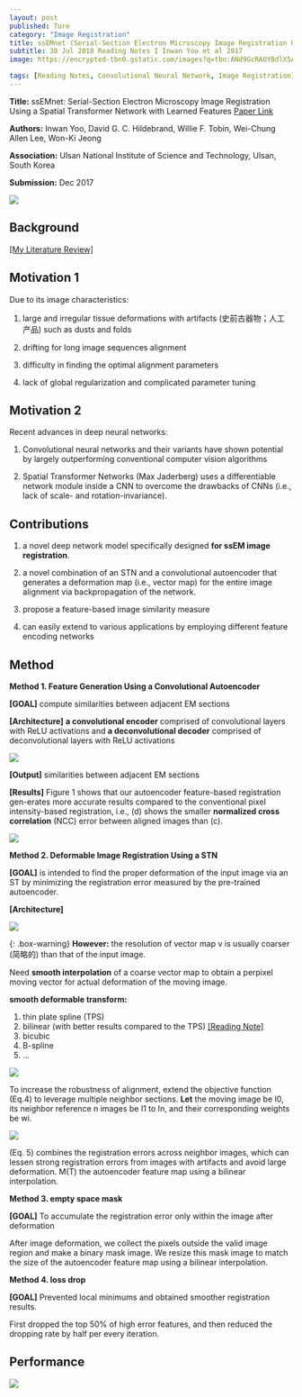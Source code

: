 ```yaml
---
layout: post
published: Ture
category: "Image Registration"
title: ssEMnet (Serial-Section Electron Microscopy Image Registration Using a Spatial Transformer Network with Learned Features)
subtitle: 30 Jul 2018 Reading Notes I Inwan Yoo et al 2017
image: https://encrypted-tbn0.gstatic.com/images?q=tbn:ANd9GcRAUYBdlX5AoNbjJ9TbuGN9Wry_ceoFoqB4a7hPEUGI86a6XYdeog

tags: [Reading Notes, Convolutional Neural Network, Image Registration]
---
```


**Title:** ssEMnet: Serial-Section Electron Microscopy Image Registration Using a Spatial Transformer Network with Learned Features [Paper Link](https://arxiv.org/abs/1707.07833)

**Authors:** Inwan Yoo, David G. C. Hildebrand, Willie F. Tobin, Wei-Chung Allen Lee, Won-Ki Jeong

**Association:** Ulsan National Institute of Science and Technology, Ulsan, South Korea

**Submission:** Dec 2017

![](https://encrypted-tbn0.gstatic.com/images?q=tbn:ANd9GcRAUYBdlX5AoNbjJ9TbuGN9Wry_ceoFoqB4a7hPEUGI86a6XYdeog) 

## Background

[[My Literature Review]](https://xuuuuuuchen.github.io/LiteratureReview_ImageRegistration/)

## Motivation 1
Due to its image characteristics: 
1. large and irregular tissue deformations with artifacts (史前古器物；人工产品) such as dusts and folds

2. drifting for long image sequences alignment

3. difficulty in finding the optimal alignment parameters

4. lack of global regularization and complicated parameter tuning

## Motivation 2
Recent advances in deep neural networks:
1. Convolutional neural networks and their variants have shown potential by largely outperforming conventional computer vision algorithms

2. Spatial Transformer Networks (Max Jaderberg) uses a differentiable network module inside a CNN to overcome the drawbacks of CNNs (i.e., lack of scale- and rotation-invariance).


## Contributions

1. a novel deep network model specifically designed **for ssEM image registration**.

2. a novel combination of an STN and a convolutional autoencoder that generates a deformation map (i.e., vector map) for the entire image alignment via backpropagation of the network.

3. propose a feature-based image similarity measure

4. can easily extend to various applications by employing different feature encoding networks


## Method 

**Method 1. Feature Generation Using a Convolutional Autoencoder**

**[GOAL]** compute similarities between adjacent EM sections

**[Architecture]** **a convolutional encoder** comprised of convolutional layers with ReLU activations and **a deconvolutional decoder** comprised of deconvolutional layers with ReLU activations

![](https://github.com/xuuuuuuchen/xuuuuuuchen.github.io/blob/master/img/2018-07-30-readnote/1.png?raw=true) 

**[Output]**  similarities between adjacent EM sections

**[Results]** Figure 1 shows that our autoencoder feature-based registration gen-erates more accurate results compared to the conventional pixel intensity-based registration, i.e., (d) shows the smaller **normalized cross correlation** (NCC) error between aligned images than (c).

![](https://github.com/xuuuuuuchen/xuuuuuuchen.github.io/blob/master/img/2018-07-30-readnote/2.png?raw=true) 


**Method 2. Deformable Image Registration Using a STN**

**[GOAL]** is intended to find the proper deformation of the input image via an ST by minimizing the registration error measured by the pre-trained autoencoder.

**[Architecture]**

![](https://github.com/xuuuuuuchen/xuuuuuuchen.github.io/blob/master/img/2018-07-30-readnote/3.png?raw=true) 


{: .box-warning}
**However:** the resolution of vector map v is usually coarser (简略的) than that of the input image.

Need **smooth interpolation** of a coarse vector map to obtain a perpixel moving vector for actual deformation of the moving image.


**smooth deformable transform:**
1. thin plate spline (TPS) 
2. bilinear (with better results compared to the TPS) [[Reading Note]](https://xuuuuuuchen.github.io/2018-07-26-readnote/)
3. bicubic
4. B-spline
5. ...

![](https://github.com/xuuuuuuchen/xuuuuuuchen.github.io/blob/master/img/2018-07-30-readnote/5.png?raw=true) 

To increase the robustness of alignment, extend the objective function (Eq.4) to leverage multiple neighbor sections.
**Let** the moving image be I0, its neighbor reference n images be I1 to In, and their corresponding weights be wi.

![](https://github.com/xuuuuuuchen/xuuuuuuchen.github.io/blob/master/img/2018-07-30-readnote/6.png?raw=true) 

(Eq. 5) combines the registration errors across neighbor images, which can lessen strong registration errors from images with artifacts and avoid large deformation. M(T) the autoencoder feature map using a bilinear interpolation.


**Method 3. empty space mask**

**[GOAL]** To accumulate the registration error only within the image after deformation

After image deformation, we collect the pixels outside the valid image region and make a binary mask image. 
We resize this mask image to match the size of the autoencoder feature map using a bilinear interpolation.

**Method 4. loss drop**

**[GOAL]** Prevented local minimums and obtained smoother registration results.

First dropped the top 50% of high error features, and then reduced the dropping rate by half per every iteration. 


## Performance

![](https://github.com/xuuuuuuchen/xuuuuuuchen.github.io/blob/master/img/2018-07-30-readnote/4.png?raw=true) 


